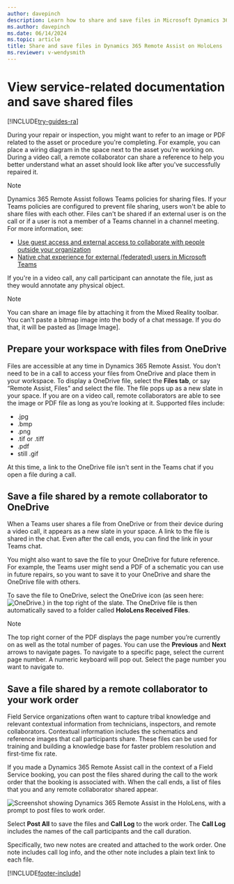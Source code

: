 ```yaml
---
author: davepinch
description: Learn how to share and save files in Microsoft Dynamics 365 Remote Assist on HoloLens. 
ms.author: davepinch
ms.date: 06/14/2024
ms.topic: article
title: Share and save files in Dynamics 365 Remote Assist on HoloLens
ms.reviewer: v-wendysmith
---
```


# View service-related documentation and save shared files

[!INCLUDE[try-guides-ra](../includes/try-guides-ra.md)]

During your repair or inspection, you might want to refer to an image or PDF related to the asset or procedure you're completing.
For example, you can place a wiring diagram in the space next to the asset you're working on. During a video call, a remote collaborator can share a reference to help you better understand what an asset should look like after you've successfully repaired it.

> [!NOTE]
> Dynamics 365 Remote Assist follows Teams policies for sharing files. If your Teams policies are configured to prevent file sharing, users won't be able to share files with each other. Files can't be shared if an external user is on the call or if a user is not a member of a Teams channel in a channel meeting. For more information, see:
> - [Use guest access and external access to collaborate with people outside your organization](/microsoftteams/communicate-with-users-from-other-organizations#compare-external-and-guest-access)
> - [Native chat experience for external (federated) users in Microsoft Teams](/microsoftteams/native-chat-for-external-users)

If you're in a video call, any call participant can annotate the file, just as they would annotate any physical object.

> [!NOTE]
> You can share an image file by attaching it from the Mixed Reality toolbar. You can't paste a bitmap image into the body of a chat message. If you do that, it will be pasted as [Image Image]. 

## Prepare your workspace with files from OneDrive

Files are accessible at any time in Dynamics 365 Remote Assist. You don't need to be in a call to access your files from OneDrive and place them in your workspace. To display a OneDrive file, select the **Files tab**, or say “Remote Assist, Files" and select the file. The file pops up as a new slate in your space. If you are on a video call, remote collaborators are able to see the image or PDF file as long as you’re looking at it. Supported files include:

- .jpg
- .bmp 
- .png
- .tif or .tiff 
- .pdf
- still .gif 

At this time, a link to the OneDrive file isn't sent in the Teams chat if you open a file during a call.

## Save a file shared by a remote collaborator to OneDrive

When a Teams user shares a file from OneDrive or from their device during a video call, it appears as a new slate in your space. A link to the file is shared in the chat. Even after the call ends, you can find the link in your Teams chat. 

You might also want to save the file to your OneDrive for future reference. For example, the Teams user might send a PDF of a schematic you can use in future repairs, so you want to save it to your OneDrive and share the OneDrive file with others. 

To save the file to OneDrive, select the OneDrive icon (as seen here: ![OneDrive.](media/RAHL_OneDrive.png)) in the top right of the slate. The OneDrive file is then automatically saved to a folder called **HoloLens Received Files**.

>[!Note]
>The top right corner of the PDF displays the page number you’re currently on as well as the total number of pages. You can use the **Previous** and **Next** arrows to navigate pages. To navigate to a specific page, select the current page number. A numeric keyboard will pop out. Select the page number you want to navigate to.

## Save a file shared by a remote collaborator to your work order

Field Service organizations often want to capture tribal knowledge and relevant contextual information from technicians, inspectors, and remote collaborators. Contextual information includes the schematics and reference images that call participants share. These files can be used for training and building a knowledge base for faster problem resolution and first-time fix rate. 

If you made a Dynamics 365 Remote Assist call in the context of a Field Service booking, you can post the files shared during the call to the work order that the booking is associated with. When the call ends, a list of files that you and any remote collaborator shared appear.

![Screenshot showing Dynamics 365 Remote Assist in the HoloLens, with a prompt to post files to work order.](media/RAHL_PostToWorkOrderPrompt.png)
 
Select **Post All** to save the files and **Call Log** to the work order. The **Call Log** includes the names of the call participants and the call duration.

Specifically, two new notes are created and attached to the work order. One note includes call log info, and the other note includes a plain text link to each file. 


[!INCLUDE[footer-include](../includes/footer-banner.md)]
